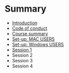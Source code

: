 # Summary

* [Introduction](README.md)
* [Code of conduct](codeofconduct.md)
* [Course summary](course_summary.md)
* [Set-up: MAC USERS](pre_course_MAC.md)
* [Set-up: Windows USERS](set-up-windows-users.md)
* [Session 1](session-1.md)
* Session 2
* Session 3
* Session 4

